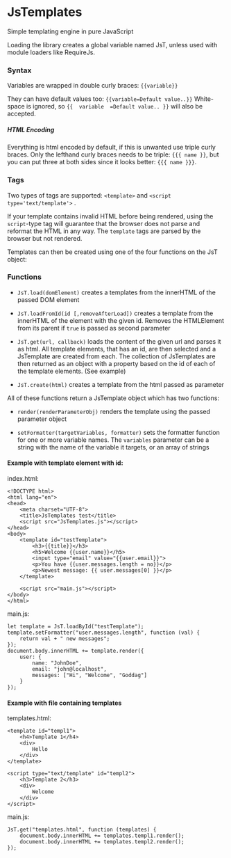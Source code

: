 # JsTemplates

Simple templating engine in pure JavaScript

Loading the library creates a global variable named JsT, unless used with module loaders like RequireJs.

### Syntax
Variables are wrapped in double curly braces: `{{variable}}`

They can have default values too: `{{variable=Default value..}}`
White-space is ignored, so `{{  variable  =Default value.. }}` will also be accepted.

##### HTML Encoding
Everything is html encoded by default, if this is unwanted use triple curly braces. 
Only the lefthand curly braces needs to be triple: `{{{ name }}`, 
but you can put three at both sides since it looks better: `{{{ name }}}`.


### Tags
Two types of tags are supported: `<template>` and `<script type='text/template'>` .

If your template contains invalid HTML before being rendered, 
using the `script`-type tag will guarantee that the browser does not parse and reformat the 
HTML in any way. The `template` tags are parsed by the browser but not rendered.

Templates can then be created using one of the four functions on the JsT object:

### Functions
* `JsT.load(domElement)` creates a templates from the innerHTML of the passed DOM element

* `JsT.loadFromId(id [,removeAfterLoad])` creates a template from the innerHTML of the element with the given id. 
Removes the HTMLElement from its parent if `true` is passed as second parameter

* `JsT.get(url, callback)` loads the content of the given url and parses it as html.
All template elements, that has an id, are then selected and a JsTemplate are created from each. 
The collection of JsTemplates are then returned as an object with a property based on the id of each of the template elements. (See example)

* `JsT.create(html)` creates a template from the html passed as parameter

All of these functions return a JsTemplate object which has two functions:

* `render(renderParameterObj)` renders the template using the passed parameter object

* `setFormatter(targetVariables, formatter)` sets the formatter function for one or more variable names. 
The `variables` parameter can be a string with the name of the variable it targets, or an array of strings

#### Example with template element with id:
index.html:
```
<!DOCTYPE html>
<html lang="en">
<head>
    <meta charset="UTF-8">
    <title>JsTemplates test</title>
    <script src="JsTemplates.js"></script>
</head>
<body>
    <template id="testTemplate">
        <h3>{{title}}</h3>
        <h5>Welcome {{user.name}}</h5>
        <input type="email" value="{{user.email}}">
        <p>You have {{user.messages.length = no}}</p>
        <p>Newest message: {{ user.messages[0] }}</p>
    </template>
   
    <script src="main.js"></script>
</body>
</html>
```
main.js:
```
let template = JsT.loadById("testTemplate");
template.setFormatter("user.messages.length", function (val) {
    return val + " new messages";
});
document.body.innerHTML += template.render({
    user: {
        name: "JohnDoe",
        email: "john@localhost",
        messages: ["Hi", "Welcome", "Goddag"]
    }
});
```


#### Example with file containing templates
templates.html:
```
<template id="templ1">
    <h4>Template 1</h4>
    <div>
        Hello
    </div>
</template>

<script type="text/template" id="templ2">
    <h3>Template 2</h3>
    <div>
        Welcome
    </div>
</script>
```
main.js:
```
JsT.get("templates.html", function (templates) {
    document.body.innerHTML += templates.templ1.render();
    document.body.innerHTML += templates.templ2.render();
});
```